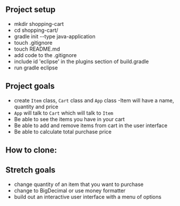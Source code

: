 ## Project setup
- mkdir shopping-cart
- cd shopping-cart/
- gradle init --type java-application
- touch .gitignore
- touch README.md
- add code to the .gitignore
- include id 'eclipse' in the plugins section of build.gradle
- run gradle eclipse

## Project goals
- create `Item` class, `Cart` class and `App` class
	-Item will have a name, quantity and price
- `App` will talk to `Cart` which will talk to `Item`
- Be able to see the items you have in your cart
- Be able to add and remove items from cart in the user interface
- Be able to calculate total purchase price

## How to clone:

## Stretch goals
- change quantity of an item that you want to purchase
- change to BigDecimal or use money formatter
- build out an interactive user interface with a menu of options
